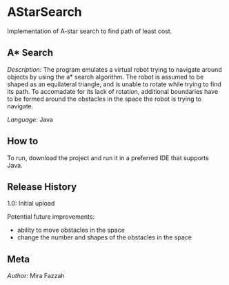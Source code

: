 # AStarSearch
Implementation of A-star search to find path of least cost. 

## A* Search 
*Description:* The program emulates a virtual robot trying to navigate around objects by using the a* search algorithm. The robot is assumed to be shaped as an equilateral triangle, and is unable to rotate while trying to find its path. To accomadate for its lack of rotation, additional boundaries have to be formed around the obstacles in the space the robot is trying to navigate. 

*Language:* Java

## How to
To run, download the project and run it in a preferred IDE that supports Java. 

## Release History 
1.0: Initial upload 

Potential future improvements:
* ability to move obstacles in the space
* change the number and shapes of the obstacles in the space 

## Meta 
*Author:* Mira Fazzah 
